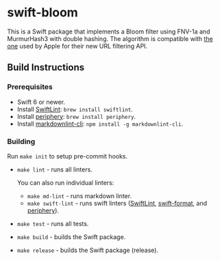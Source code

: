 # swift-bloom

This is a Swift package that implements a Bloom filter using FNV-1a and
MurmurHash3 with double hashing. The algorithm is compatible with
[the one][fetchPrefilter] used by Apple for their new URL filtering API.

[fetchPrefilter]: https://developer.apple.com/documentation/networkextension/neurlfiltercontrolprovider/fetchprefilter(existingprefiltertag:)

## Build Instructions

### Prerequisites

- Swift 6 or newer.
- Install [SwiftLint][swiftlint]: `brew install swiftlint`.
- Install [periphery][periphery]: `brew install periphery`.
- Install [markdownlint-cli][markdownlint]: `npm install -g markdownlint-cli`.

[swiftlint]: https://github.com/realm/SwiftLint
[periphery]: https://github.com/peripheryapp/periphery
[markdownlint]: https://www.npmjs.com/package/markdownlint-cli

### Building

Run `make init` to setup pre-commit hooks.

- `make lint` - runs all linters.

    You can also run individual linters:

    - `make md-lint` - runs markdown linter.
    - `make swift-lint` - runs swift linters ([SwiftLint][swiftlint],
      [swift-format][swift-format], and [periphery][periphery]).

- `make test` - runs all tests.
- `make build` - builds the Swift package.
- `make release` - builds the Swift package (release).

[swift-format]: https://github.com/swiftlang/swift-format
